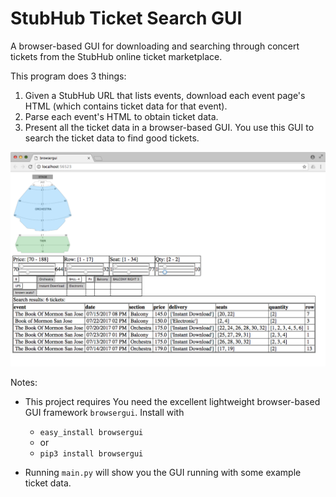 # StubHub Ticket Search GUI

A browser-based GUI for downloading and searching through concert tickets from the StubHub online ticket marketplace.


This program does 3 things:

1. Given a StubHub URL that lists events, download each event page's HTML (which contains ticket data for that event).
2. Parse each event's HTML to obtain ticket data.
3. Present all the ticket data in a browser-based GUI. You use this GUI to search the ticket data to find good tickets.

![alt txt](Images/browsergui-ticket-search.png)

Notes:

- This project requires You need the excellent lightweight browser-based GUI framework `browsergui`. Install with 
    - `easy_install browsergui`
    - or
    - `pip3 install browsergui`

- Running `main.py` will show you the GUI running with some example ticket data.

